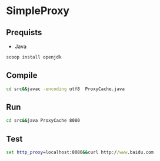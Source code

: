 # SimpleProxy

## Prequists

- Java

```cmd
scoop install openjdk
```

## Compile

```cmd
cd src&&javac -encoding utf8  ProxyCache.java
```

## Run

```cmd
cd src&&java ProxyCache 8080
```

## Test

```cmd
set http_proxy=localhost:8080&&curl http://www.baidu.com
```
